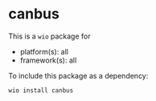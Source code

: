 # canbus

This is a `wio` package for
- platform(s): all
- framework(s): all

To include this package as a dependency:

```bash
wio install canbus
```

